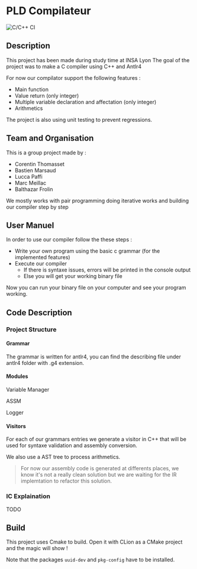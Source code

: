 # PLD Compilateur
![C/C++ CI](https://github.com/CorentinTh/pld-comp/workflows/C/C++%20CI/badge.svg)

## Description

This project has been made during study time at INSA Lyon
The goal of the project was to make a C compiler using C++ and Antlr4

For now our compilator support the following features :
* Main function
* Value return (only integer)
* Multiple variable declaration and affectation (only integer)
* Arithmetics

The project is also using unit testing to prevent regressions.

## Team and Organisation

This is a group project made by :
* Corentin Thomasset
* Bastien Marsaud
* Lucca Paffi
* Marc Meillac
* Balthazar Frolin

We mostly works with pair programming doing iterative works and building our compiler step by step

## User Manuel

In order to use our compiler follow the these steps :
* Write your own program using the basic c grammar (for the implemented features)
* Execute our compiler 
  * If there is syntaxe issues, errors will be printed in the console output
  * Else you will get your working binary file

Now you can run your binary file on your computer and see your program working.

## Code Description

### Project Structure

#### Grammar

The grammar is written for antlr4, you can find the describing file under antlr4 folder with .g4 extension.

#### Modules

Variable Manager

ASSM

Logger

#### Visitors

For each of our grammars entries we generate a visitor in C++ that will be used for syntaxe validation and assembly conversion.

We also use a AST tree to process arithmetics.

> For now our assembly code is generated at differents places, we know it's not a really clean solution but we are waiting for the IR implemtation to refactor this solution.

### IC Explaination

TODO

## Build

This project uses Cmake to build. Open it with CLion as a CMake project and the magic will show !

Note that the packages `uuid-dev` and `pkg-config` have to be installed.
